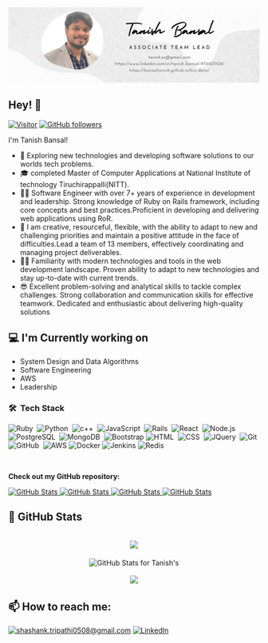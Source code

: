 ![Tanish Bansal Image](./banner.png)

<h2>Hey! 👋</h2>

[![Visitor](https://visitor-badge.laobi.icu/badge?page_id=shashank76.shashank.github.io)](https://github.com/tanishbansal20) [![GitHub followers](https://img.shields.io/github/followers/tanishbansal20.svg?style=social&label=Follow)](https://github.com/tanishbansal20?tab=followers)

I'm Tanish Bansal!

- 🤔  Exploring new technologies and developing software solutions to our worlds tech problems.
- 🎓  completed Master of Computer Applications at National Institute of technology Tiruchirappalli(NITT).
- 👨‍🏫  Software Engineer with over 7+ years of experience in development and leadership. Strong knowledge of   Ruby on Rails framework, including core concepts and best practices.Proficient in developing and delivering web applications using RoR.
- 🦾 I am creative, resourceful, flexible, with the ability to adapt to new and challenging priorities and maintain a positive attitude in the face of difficulties.Lead a team of 13 members, effectively coordinating and managing project deliverables.
- 🧘‍♂️ Familiarity with modern technologies and tools in the web development landscape. Proven ability to adapt to new technologies and stay up-to-date with current trends.
- 😎 Excellent problem-solving and analytical skills to tackle complex challenges. Strong collaboration and communication skills for effective teamwork. Dedicated and enthusiastic about delivering high-quality solutions


<h2>💻 I'm Currently working on</h2>

- System Design and Data Algorithms
- Software Engineering
- AWS
- Leadership

### 🛠 &nbsp;Tech Stack
![Ruby](https://img.shields.io/badge/-Ruby-05122A?style=flat&logo=ruby&logoColor=red)&nbsp;
![Python](https://img.shields.io/badge/-Python-05122A?style=flat&logo=python)&nbsp;
![c++](https://img.shields.io/badge/C++-00599C?style=flat-square&logo=C%2B%2B&logoColor=white)&nbsp;
![JavaScript](https://img.shields.io/badge/-JavaScript-05122A?style=flat&logo=javascript)&nbsp;
![Rails](https://img.shields.io/badge/-Rails-05122A?style=flat&logo=ruby-on-rails&logoColor=red)&nbsp;
![React](https://img.shields.io/badge/-Django-05122A?style=flat&logo=django)&nbsp;
![Node.js](https://img.shields.io/badge/-Node.js-05122A?style=flat&logo=node.js)&nbsp;
![PostgreSQL](https://img.shields.io/badge/-PostgresSQL-05122A?style=flat&logo=postgreSQL)&nbsp;
![MongoDB](https://img.shields.io/badge/-MongoDB-05122A?style=flat&logo=mongoDB)&nbsp;
![Bootstrap](https://img.shields.io/badge/-Bootstrap-05122A?style=flat&logo=bootstrap&logoColor=563D7C)
![HTML](https://img.shields.io/badge/-HTML-05122A?style=flat&logo=HTML5)&nbsp;
![CSS](https://img.shields.io/badge/-CSS-05122A?style=flat&logo=CSS3&logoColor=1572B6)&nbsp;
![JQuery](https://img.shields.io/badge/-JQuery-05122A?style=flat&logo=JQuery&logoColor=1572B6)&nbsp;
![Git](https://img.shields.io/badge/-Git-05122A?style=flat&logo=git)&nbsp;
![GitHub](https://img.shields.io/badge/-GitHub-05122A?style=flat&logo=github)&nbsp;
![AWS](https://img.shields.io/badge/-AWS-05122A?&logo=Amazon-AWS&logoColor=F90)
![Docker](https://img.shields.io/badge/-Docker-05122A?&logo=Docker)
![Jenkins](https://img.shields.io/badge/-Jenkins-05122A?&logo=jenkins)
![Redis](https://img.shields.io/badge/-Redis-05122A?&logo=Redis)

<br/>

__Check out my GitHub repository:__

<div>
  <p>
    <a href="https://github.com/tanishbansal20/grpc">
      <img src="https://github-readme-stats.vercel.app/api/pin/?username=shashank76&repo=grpc_demo" alt="GitHub Stats" />
    </a>
    <a href="https://github.com/shashank76/twilio_video_call_demo">
      <img src="https://github-readme-stats.vercel.app/api/pin/?username=shashank76&repo=twilio_video_call_demo" alt="GitHub Stats" />
    </a>
    <a href="https://github.com/shashank76/vuerails_demo">
      <img src="https://github-readme-stats.vercel.app/api/pin/?username=shashank76&repo=vuerails_demo" alt="GitHub Stats" />
    </a>
    <a href="https://github.com/shashank76/shortener">
      <img src="https://github-readme-stats.vercel.app/api/pin/?username=shashank76&repo=shortener" alt="GitHub Stats" />
    </a>
  </p>
</div>

<h2>👀 GitHub Stats</h2>

<div>
  <p align="center">
  <br/>
    <img src="https://github-readme-streak-stats.herokuapp.com?user=tanishbansal20" width="700">
   <br/>
   <br/>
       <img src="https://github-readme-stats.vercel.app/api?username=tanishbansal20&show_icons=true&include_all_commits=true&count_private=true&layout=compact" alt="GitHub Stats for Tanish's" width="700">
   <br/><br/>
   <img src="https://github-readme-stats.vercel.app/api?username=tanishbansal20&layout=compact" width="700"/></a>
  </p>
</div>

<h2>📫 How to reach me:</h2>

<a href="mailto:shashank.tripathi0508@gmail.com">![shashank.tripathi0508@gmail.com](https://img.shields.io/badge/Gmail-D14836?style=for-the-badge&logo=gmail&logoColor=white)</a> <a href="https://www.linkedin.com/in/shashank76/">![LinkedIn](https://img.shields.io/badge/LinkedIn-0077B5?style=for-the-badge&logo=linkedin&logoColor=white)</a>


